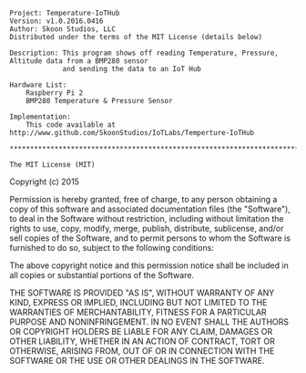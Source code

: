     Project: Temperature-IoTHub
    Version: v1.0.2016.0416
    Author: Skoon Studios, LLC
    Distributed under the terms of the MIT License (details below)

    Description: This program shows off reading Temperature, Pressure, Altitude data from a BMP280 sensor 
                 and sending the data to an IoT Hub

    Hardware List:
        Raspberry Pi 2
        BMP280 Temperature & Pressure Sensor

    Implementation:
        This code available at http://www.github.com/SkoonStudios/IoTLabs/Temperture-IoTHub

    ******************************************************************************

    The MIT License (MIT)

Copyright (c) 2015 

Permission is hereby granted, free of charge, to any person obtaining a copy
of this software and associated documentation files (the "Software"), to deal
in the Software without restriction, including without limitation the rights
to use, copy, modify, merge, publish, distribute, sublicense, and/or sell
copies of the Software, and to permit persons to whom the Software is
furnished to do so, subject to the following conditions:

The above copyright notice and this permission notice shall be included in all
copies or substantial portions of the Software.

THE SOFTWARE IS PROVIDED "AS IS", WITHOUT WARRANTY OF ANY KIND, EXPRESS OR
IMPLIED, INCLUDING BUT NOT LIMITED TO THE WARRANTIES OF MERCHANTABILITY,
FITNESS FOR A PARTICULAR PURPOSE AND NONINFRINGEMENT. IN NO EVENT SHALL THE
AUTHORS OR COPYRIGHT HOLDERS BE LIABLE FOR ANY CLAIM, DAMAGES OR OTHER
LIABILITY, WHETHER IN AN ACTION OF CONTRACT, TORT OR OTHERWISE, ARISING FROM,
OUT OF OR IN CONNECTION WITH THE SOFTWARE OR THE USE OR OTHER DEALINGS IN THE
SOFTWARE.
